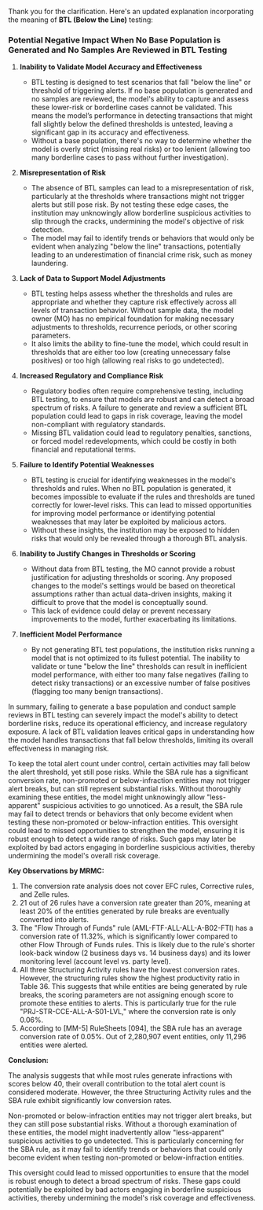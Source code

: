Thank you for the clarification. Here's an updated explanation incorporating the meaning of **BTL (Below the Line)** testing:

### Potential Negative Impact When No Base Population is Generated and No Samples Are Reviewed in BTL Testing

1. **Inability to Validate Model Accuracy and Effectiveness**  
   - BTL testing is designed to test scenarios that fall "below the line" or threshold of triggering alerts. If no base population is generated and no samples are reviewed, the model's ability to capture and assess these lower-risk or borderline cases cannot be validated. This means the model’s performance in detecting transactions that might fall slightly below the defined thresholds is untested, leaving a significant gap in its accuracy and effectiveness.
   - Without a base population, there's no way to determine whether the model is overly strict (missing real risks) or too lenient (allowing too many borderline cases to pass without further investigation).

2. **Misrepresentation of Risk**  
   - The absence of BTL samples can lead to a misrepresentation of risk, particularly at the thresholds where transactions might not trigger alerts but still pose risk. By not testing these edge cases, the institution may unknowingly allow borderline suspicious activities to slip through the cracks, undermining the model's objective of risk detection.
   - The model may fail to identify trends or behaviors that would only be evident when analyzing "below the line" transactions, potentially leading to an underestimation of financial crime risk, such as money laundering.

3. **Lack of Data to Support Model Adjustments**  
   - BTL testing helps assess whether the thresholds and rules are appropriate and whether they capture risk effectively across all levels of transaction behavior. Without sample data, the model owner (MO) has no empirical foundation for making necessary adjustments to thresholds, recurrence periods, or other scoring parameters.
   - It also limits the ability to fine-tune the model, which could result in thresholds that are either too low (creating unnecessary false positives) or too high (allowing real risks to go undetected).

4. **Increased Regulatory and Compliance Risk**  
   - Regulatory bodies often require comprehensive testing, including BTL testing, to ensure that models are robust and can detect a broad spectrum of risks. A failure to generate and review a sufficient BTL population could lead to gaps in risk coverage, leaving the model non-compliant with regulatory standards.
   - Missing BTL validation could lead to regulatory penalties, sanctions, or forced model redevelopments, which could be costly in both financial and reputational terms.

5. **Failure to Identify Potential Weaknesses**  
   - BTL testing is crucial for identifying weaknesses in the model's thresholds and rules. When no BTL population is generated, it becomes impossible to evaluate if the rules and thresholds are tuned correctly for lower-level risks. This can lead to missed opportunities for improving model performance or identifying potential weaknesses that may later be exploited by malicious actors.
   - Without these insights, the institution may be exposed to hidden risks that would only be revealed through a thorough BTL analysis.

6. **Inability to Justify Changes in Thresholds or Scoring**  
   - Without data from BTL testing, the MO cannot provide a robust justification for adjusting thresholds or scoring. Any proposed changes to the model's settings would be based on theoretical assumptions rather than actual data-driven insights, making it difficult to prove that the model is conceptually sound.
   - This lack of evidence could delay or prevent necessary improvements to the model, further exacerbating its limitations.

7. **Inefficient Model Performance**  
   - By not generating BTL test populations, the institution risks running a model that is not optimized to its fullest potential. The inability to validate or tune "below the line" thresholds can result in inefficient model performance, with either too many false negatives (failing to detect risky transactions) or an excessive number of false positives (flagging too many benign transactions).

In summary, failing to generate a base population and conduct sample reviews in BTL testing can severely impact the model's ability to detect borderline risks, reduce its operational efficiency, and increase regulatory exposure. A lack of BTL validation leaves critical gaps in understanding how the model handles transactions that fall below thresholds, limiting its overall effectiveness in managing risk.


To keep the total alert count under control, certain activities may fall below the alert threshold, yet still pose risks. While the SBA rule has a significant conversion rate, non-promoted or below-infraction entities may not trigger alert breaks, but can still represent substantial risks. Without thoroughly examining these entities, the model might unknowingly allow "less-apparent" suspicious activities to go unnoticed. As a result, the SBA rule may fail to detect trends or behaviors that only become evident when testing these non-promoted or below-infraction entities. This oversight could lead to missed opportunities to strengthen the model, ensuring it is robust enough to detect a wide range of risks. Such gaps may later be exploited by bad actors engaging in borderline suspicious activities, thereby undermining the model's overall risk coverage.

**Key Observations by MRMC:**

1. The conversion rate analysis does not cover EFC rules, Corrective rules, and Zelle rules.
2. 21 out of 26 rules have a conversion rate greater than 20%, meaning at least 20% of the entities generated by rule breaks are eventually converted into alerts.
3. The "Flow Through of Funds" rule (AML-FTF-ALL-ALL-A-B02-FTI) has a conversion rate of 11.32%, which is significantly lower compared to other Flow Through of Funds rules. This is likely due to the rule's shorter look-back window (2 business days vs. 14 business days) and its lower monitoring level (account level vs. party level).
4. All three Structuring Activity rules have the lowest conversion rates. However, the structuring rules show the highest productivity ratio in Table 36. This suggests that while entities are being generated by rule breaks, the scoring parameters are not assigning enough score to promote these entities to alerts. This is particularly true for the rule "PRJ-STR-CCE-ALL-A-S01-LVL," where the conversion rate is only 0.06%.
5. According to [MM-5] RuleSheets [094], the SBA rule has an average conversion rate of 0.05%. Out of 2,280,907 event entities, only 11,296 entities were alerted.

**Conclusion:**

The analysis suggests that while most rules generate infractions with scores below 40, their overall contribution to the total alert count is considered moderate. However, the three Structuring Activity rules and the SBA rule exhibit significantly low conversion rates. 

Non-promoted or below-infraction entities may not trigger alert breaks, but they can still pose substantial risks. Without a thorough examination of these entities, the model might inadvertently allow "less-apparent" suspicious activities to go undetected. This is particularly concerning for the SBA rule, as it may fail to identify trends or behaviors that could only become evident when testing non-promoted or below-infraction entities.

This oversight could lead to missed opportunities to ensure that the model is robust enough to detect a broad spectrum of risks. These gaps could potentially be exploited by bad actors engaging in borderline suspicious activities, thereby undermining the model's risk coverage and effectiveness.
